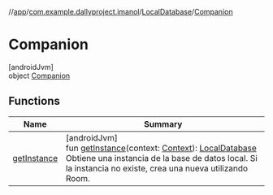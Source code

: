 //[app](../../../../index.md)/[com.example.dallyproject.imanol](../../index.md)/[LocalDatabase](../index.md)/[Companion](index.md)

# Companion

[androidJvm]\
object [Companion](index.md)

## Functions

| Name | Summary |
|---|---|
| [getInstance](get-instance.md) | [androidJvm]<br>fun [getInstance](get-instance.md)(context: [Context](https://developer.android.com/reference/kotlin/android/content/Context.html)): [LocalDatabase](../index.md)<br>Obtiene una instancia de la base de datos local. Si la instancia no existe, crea una nueva utilizando Room. |
